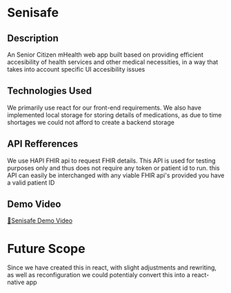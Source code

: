# Senisafe

## Description
An Senior Citizen mHealth web app built based on providing efficient accesibility of health services and other medical necessities, in a way that takes into account specific UI accesibility issues
## Technologies Used
We primarily use react for our front-end requirements. We also have implemented local storage for storing details of medications, as due to time shortages we could not afford to create a backend storage
## API Refferences
We use HAPI FHIR api to request FHIR details. This API is used for testing purposes only and thus does not require any token or patient id to run. this API can easily be interchanged with any viable FHIR api's provided you have a valid patient ID 

## Demo Video
[🔗Senisafe Demo Video](https://youtu.be/jWHkKQonL2cx)

 # Future Scope
 Since we have created this in react, with slight adjustments and rewriting, as well as reconfiguration we could potentialy convert this into a react-native app
